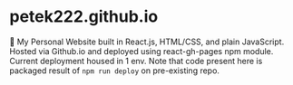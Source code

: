 # petek222.github.io
🚶 My Personal Website built in React.js, HTML/CSS, and plain JavaScript. Hosted via Github.io and deployed using 
react-gh-pages npm module. Current deployment housed in 1 env. Note that code present here is packaged result of
`npm run deploy` on pre-existing repo. 
